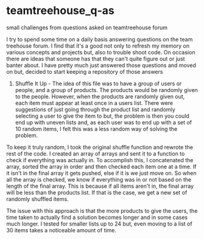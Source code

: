 # teamtreehouse_q-as
small challenges from questions asked on teamtreehouse forum

I try to spend some time on a daily basis answering questions on the team treehouse forum. I find that it's a good not only to refresh
my memory on various concepts and projects but, also to trouble shoot code. On occasion there are ideas that someone has that they
can't quite figure out or just banter about. I have pretty much just answered those questions and moved on but, decided to start keeping 
a repository of those answers

1) Shuffle It Up - The idea of this file was to have a group of users or people, and a group of products. The products would be 
randomly given to the people. However, when the products are randomly given out, each item must appear at least once in a users
list. There were suggestions of just going through the product list and randomly selecting a user to give the item to but, the problem
is then you could end up with uneven lists and, as each user was to end up with a set of 10 random items, I felt this was a less random
way of solving the problem.

To keep it truly random, I took the original shuffle function and rewrote the rest of the code. I created an array of arrays and sent it 
to a function to check if everything was actually in. To accomplish this, I concatenated the array, sorted the array in order and then
checked each item one at a time. If it isn't in the final array it gets pushed, else if it is we just move on. So when all the array 
is checked, we know if everything was in or not based on the length of the final array. This is because if all items aren't in, the final
array will be less than the products list. If that is the case, we get a new set of randomly shuffled items.

The issue with this approach is that the more products to give the users, the time taken to actually find a solution becomes longer 
and in some cases much longer. I tested for smaller lists up to 24 but, even moving to a list of 30 items takes a noticeable amount of 
time. 
